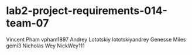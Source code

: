 # lab2-project-requirements-014-team-07
Vincent Pham vpham1897 
Andrey Lototskiy lototskiyandrey 
Genesse Miles gemi3
Nicholas Wey NickWey111
